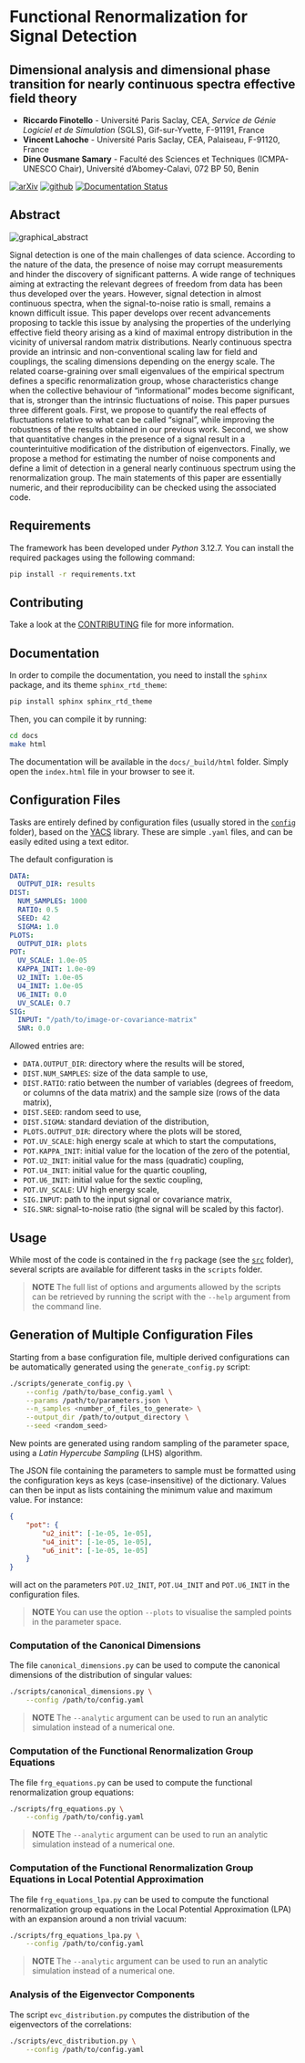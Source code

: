 # Functional Renormalization for Signal Detection

## Dimensional analysis and dimensional phase transition for nearly continuous spectra effective field theory

- **Riccardo Finotello** - Université Paris Saclay, CEA, *Service de Génie Logiciel et de Simulation* (SGLS), Gif-sur-Yvette, F-91191, France
- **Vincent Lahoche** - Université Paris Saclay, CEA, Palaiseau, F-91120, France
- **Dine Ousmane Samary** - Faculté des Sciences et Techniques (ICMPA-UNESCO Chair), Université d’Abomey-Calavi, 072 BP 50, Benin


[![arXiv](https://img.shields.io/badge/arxiv-2506.XXXXX-red)](https://arxiv.org/abs/2507.01064)
[![github](https://img.shields.io/badge/github-frg--signal--detection-blue?logo=github)](https://github.com/thesfinox/frg-signal-detection)
[![Documentation Status](https://readthedocs.org/projects/frg-signal-detection/badge/?version=latest)](https://frg-signal-detection.readthedocs.io/en/latest/)

## Abstract

![graphical_abstract](./docs/source/_static/abstract.png)

Signal detection is one of the main challenges of data science.
According to the nature of the data, the presence of noise may corrupt measurements and hinder the discovery of significant patterns.
A wide range of techniques aiming at extracting the relevant degrees of freedom from data has been thus developed over the years.
However, signal detection in almost continuous spectra, when the signal-to-noise ratio is small, remains a known difficult issue.
This paper develops over recent advancements proposing to tackle this issue by analysing the properties of the underlying effective field theory arising as a kind of maximal entropy distribution in the vicinity of universal random matrix distributions.
Nearly continuous spectra provide an intrinsic and non-conventional scaling law for field and couplings, the scaling dimensions depending on the energy scale.
The related coarse-graining over small eigenvalues of the empirical spectrum defines a specific renormalization group, whose characteristics change when the collective behaviour of “informational” modes become significant, that is, stronger than the intrinsic fluctuations of noise.
This paper pursues three different goals.
First, we propose to quantify the real effects of fluctuations relative to what can be called “signal”, while improving the robustness of the results obtained in our previous work.
Second, we show that quantitative changes in the presence of a signal result in a counterintuitive modification of the distribution of eigenvectors.
Finally, we propose a method for estimating the number of noise components and define a limit of detection in a general nearly continuous spectrum using the renormalization group.
The main statements of this paper are essentially numeric, and their reproducibility can be checked using the associated code.

## Requirements

The framework has been developed under _Python_ 3.12.7.
You can install the required packages using the following command:

```bash
pip install -r requirements.txt
```

## Contributing

Take a look at the [CONTRIBUTING](CONTRIBUTING.md) file for more information.

## Documentation

In order to compile the documentation, you need to install the `sphinx` package, and its theme `sphinx_rtd_theme`:

```bash
pip install sphinx sphinx_rtd_theme
```

Then, you can compile it by running:

```bash
cd docs
make html
```

The documentation will be available in the `docs/_build/html` folder.
Simply open the `index.html` file in your browser to see it.

## Configuration Files

Tasks are entirely defined by configuration files (usually stored in the [`config`](./config) folder), based on the [YACS](https://github.com/rbgirshick/yacs) library.
These are simple `.yaml` files, and can be easily edited using a text editor.

The default configuration is

```yaml
DATA:
  OUTPUT_DIR: results
DIST:
  NUM_SAMPLES: 1000
  RATIO: 0.5
  SEED: 42
  SIGMA: 1.0
PLOTS:
  OUTPUT_DIR: plots
POT:
  UV_SCALE: 1.0e-05
  KAPPA_INIT: 1.0e-09
  U2_INIT: 1.0e-05
  U4_INIT: 1.0e-05
  U6_INIT: 0.0
  UV_SCALE: 0.7
SIG:
  INPUT: "/path/to/image-or-covariance-matrix"
  SNR: 0.0
```

Allowed entries are:

- `DATA.OUTPUT_DIR`: directory where the results will be stored,
- `DIST.NUM_SAMPLES`: size of the data sample to use,
- `DIST.RATIO`: ratio between the number of variables (degrees of freedom, or columns of the data matrix) and the sample size (rows of the data matrix),
- `DIST.SEED`: random seed to use,
- `DIST.SIGMA`: standard deviation of the distribution,
- `PLOTS.OUTPUT_DIR`: directory where the plots will be stored,
- `POT.UV_SCALE`: high energy scale at which to start the computations,
- `POT.KAPPA_INIT`: initial value for the location of the zero of the potential,
- `POT.U2_INIT`: initial value for the mass (quadratic) coupling,
- `POT.U4_INIT`: initial value for the quartic coupling,
- `POT.U6_INIT`: initial value for the sextic coupling,
- `POT.UV_SCALE`: UV high energy scale,
- `SIG.INPUT`: path to the input signal or covariance matrix,
- `SIG.SNR`: signal-to-noise ratio (the signal will be scaled by this factor).

## Usage

While most of the code is contained in the `frg` package (see the [`src`](./src) folder), several scripts are available for different tasks in the `scripts` folder.

> **NOTE**
> The full list of options and arguments allowed by the scripts can be retrieved by running the script with the `--help` argument from the command line.

## Generation of Multiple Configuration Files

Starting from a base configuration file, multiple derived configurations can be automatically generated using the `generate_config.py` script:

```bash
./scripts/generate_config.py \
    --config /path/to/base_config.yaml \
    --params /path/to/parameters.json \
    --n_samples <number_of_files_to_generate> \
    --output_dir /path/to/output_directory \
    --seed <random_seed>
```

New points are generated using random sampling of the parameter space, using a _Latin Hypercube Sampling_ (LHS) algorithm.

The JSON file containing the parameters to sample must be formatted using the configuration keys as keys (case-insensitive) of the dictionary.
Values can then be input as lists containing the minimum value and maximum value.
For instance:

```json
{
    "pot": {
        "u2_init": [-1e-05, 1e-05],
        "u4_init": [-1e-05, 1e-05],
        "u6_init": [-1e-05, 1e-05]
    }
}
```

will act on the parameters `POT.U2_INIT`, `POT.U4_INIT` and `POT.U6_INIT` in the configuration files.

> **NOTE**
> You can use the option `--plots` to visualise the sampled points in the parameter space.

### Computation of the Canonical Dimensions

The file `canonical_dimensions.py` can be used to compute the canonical dimensions of the distribution of singular values:

```bash
./scripts/canonical_dimensions.py \
    --config /path/to/config.yaml
```

> **NOTE**
> The `--analytic` argument can be used to run an analytic simulation instead of a numerical one.

### Computation of the Functional Renormalization Group Equations

The file `frg_equations.py` can be used to compute the functional renormalization group equations:

```bash
./scripts/frg_equations.py \
    --config /path/to/config.yaml
```

> **NOTE**
> The `--analytic` argument can be used to run an analytic simulation instead of a numerical one.

### Computation of the Functional Renormalization Group Equations in Local Potential Approximation

The file `frg_equations_lpa.py` can be used to compute the functional renormalization group equations in the Local Potential Approximation (LPA) with an expansion around a non trivial vacuum:

```bash
./scripts/frg_equations_lpa.py \
    --config /path/to/config.yaml
```

> **NOTE**
> The `--analytic` argument can be used to run an analytic simulation instead of a numerical one.

### Analysis of the Eigenvector Components

The script `evc_distribution.py` computes the distribution of the eigenvectors of the correlations:

```bash
./scripts/evc_distribution.py \
    --config /path/to/config.yaml
```
